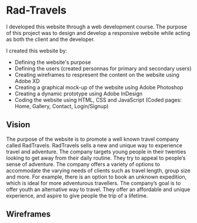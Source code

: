 # Rad-Travels

I developed this website through a web development course. The purpose of this project was to design and develop a responsive website while acting as both the client and the developer. 

I created this website by:
- Defining the website's purpose
- Defining the users (created personnas for primary and secondary users)
- Creating wireframes to respresent the content on the website using Adobe XD
- Creating a graphical mock-up of the website using Adobe Photoshop
- Creating a dynamic prototype using Adobe InDesign
- Coding the website using HTML, CSS and JavaScript (Coded pages: Home, Gallery, Contact, Login/Signup)

## Vision
The purpose of the website is to promote a well known travel company called RadTravels. RadTravels sells a new and unique way to experience travel and adventure. The company targets young people in their twenties looking to get away from their daily routine. They try to appeal to people’s sense of adventure. The company offers a variety of options to accommodate the varying needs of clients such as travel length, group size and more. For example, there is an option to book an unknown expedition, which is ideal for more adventurous travellers. The company’s goal is to offer youth an alternative way to travel. They offer an affordable and unique experience, and aspire to give people the trip of a lifetime.

## Wireframes



